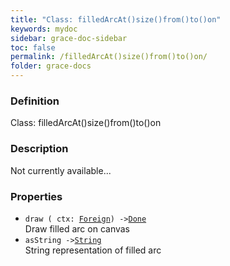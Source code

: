 ```yaml
---
title: "Class: filledArcAt()size()from()to()on"
keywords: mydoc
sidebar: grace-doc-sidebar
toc: false
permalink: /filledArcAt()size()from()to()on/
folder: grace-docs
---
```


### Definition
Class: filledArcAt()size()from()to()on  

### Description
Not currently available...  

### Properties
  
- `draw ( ctx: `[`Foreign`](/grace-documentation/Foreign)`) ->`[`Done`](/grace-documentation/404)  
Draw filled arc on canvas
- `asString ->`[`String`](/grace-documentation/404)  
String representation of filled arc
